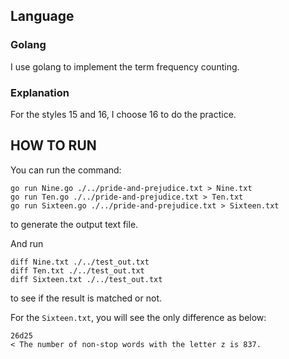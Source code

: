 ## Language
### Golang
I use golang to implement the term frequency counting.

### Explanation
For the styles 15 and 16, I choose 16 to do the practice.

## HOW TO RUN
You can run the command:
```shell
go run Nine.go ./../pride-and-prejudice.txt > Nine.txt
go run Ten.go ./../pride-and-prejudice.txt > Ten.txt
go run Sixteen.go ./../pride-and-prejudice.txt > Sixteen.txt
```
to generate the output text file.

And run 
```shell
diff Nine.txt ./../test_out.txt
diff Ten.txt ./../test_out.txt
diff Sixteen.txt ./../test_out.txt
```
to see if the result is matched or not.

For the ```Sixteen.txt```, you will see the only difference as below:
```shell
26d25
< The number of non-stop words with the letter z is 837.
```

